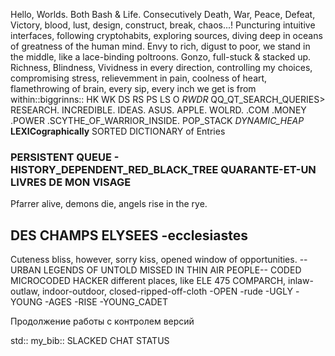 Hello, Worlds. Both Bash & Life. 
Consecutively Death, War, Peace, Defeat, Victory, blood, lust, design, construct, break, chaos...! 
Puncturing intuitive interfaces, following cryptohabits, exploring sources, diving deep in oceans of greatness of the human mind.
Envy to rich, digust to poor, we stand in the middle, like a lace-binding poltroons.
Gonzo, full-stuck & stacked up.
Richness, Blindness, Vividness in every direction, controlling my choices, compromising stress, relievemment in pain, coolness of heart, flamethrowing of brain, every sip, every inch we get is from within::biggrinns::
HK WK DS RS PS LS O _RWDR_ QQ_QT_SEARCH_QUERIES> 
RESEARCH. INCREDIBLE. IDEAS. ASUS. APPLE. WOLRD. .COM .MONEY .POWER .SCYTHE_OF_WARRIOR_INSIDE.
POP_STACK _DYNAMIC_HEAP_ __LEXICographically__ SORTED DICTIONARY of Entries
### PERSISTENT QUEUE - HISTORY_DEPENDENT_RED_BLACK_TREE QUARANTE-ET-UN LIVRES DE MON VISAGE
Pfarrer alive, demons die, angels rise in the rye. 
## DES CHAMPS ELYSEES -ecclesiastes
Cuteness bliss, however, sorry kiss, opened window of opportunities.
--URBAN LEGENDS OF UNTOLD MISSED IN THIN AIR PEOPLE--
CODED MICROCODED HACKER <paces> different places, like ELE 475 COMPARCH, inlaw-outlaw, indoor-outdoor, closed-ripped-off-cloth -OPEN -rude -UGLY -YOUNG -AGES -RISE -YOUNG_CADET </paces>

Продолжение работы с контролем версий

std::<iomanip> <vector> <iterator> <map> <tuple> <stdio> <cstdio>
my_bib::<sherrizon>
SLACKED CHAT STATUS